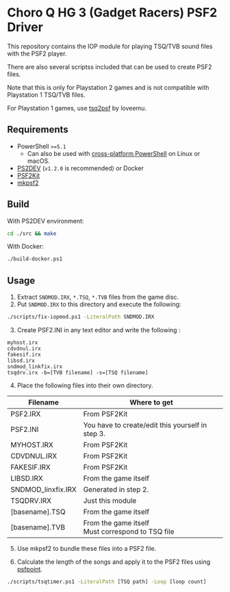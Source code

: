 # Choro Q HG 3 (Gadget Racers) PSF2 Driver

This repository contains the IOP module for playing TSQ/TVB sound files with the PSF2 player.

There are also several scriptss included that can be used to create PSF2 files.

Note that this is only for Playstation 2 games and is not compatible with Playstation 1 TSQ/TVB files.

For Playstation 1 games, use [tsq2psf](https://github.com/loveemu/tsq2psf) by loveemu.


## Requirements

* PowerShell `>=5.1`  
  * Can also be used with [cross-platform PowerShell](https://learn.microsoft.com/ja-jp/powershell/) on Linux or macOS.
* [PS2DEV](https://github.com/ps2dev/ps2dev) (`v1.2.0` is recommended) or Docker
* [PSF2Kit](https://web.archive.org/web/20060420042034/http://www.neillcorlett.com/psf/PSF2Kit.zip)
* [mkpsf2](https://www.zophar.net/utilities/converters/mkpsf2.html)


## Build

With PS2DEV environment:

```sh
cd ./src && make
```

With Docker:

```sh
./build-docker.ps1
```


## Usage

1.  Extract `SNDMOD.IRX`, `*.TSQ`, `*.TVB` files from the game disc.
2.  Put `SNDMOD.IRX` to this directory and execute the following:

```sh
./scripts/fix-iopmod.ps1 -LiteralPath SNDMOD.IRX
```

3. Create PSF2.INI in any text editor and write the following :

```
myhost.irx
cdvdnul.irx
fakesif.irx
libsd.irx
sndmod_linkfix.irx
tsqdrv.irx -b=[TVB filename] -s=[TSQ filename]
```

4. Place the following files into their own directory. 

| Filename            | Where to get                                        |
| ---                 | ---                                                 |
| PSF2.IRX            | From PSF2Kit                                        |
| PSF2.INI            | You have to create/edit this yourself in step 3.    |
| MYHOST.IRX          | From PSF2Kit                                        |
| CDVDNUL.IRX         | From PSF2Kit                                        |
| FAKESIF.IRX         | From PSF2Kit                                        |
| LIBSD.IRX           | From the game itself                                |
| SNDMOD_linxfix.IRX  | Generated in step 2.                                |
| TSQDRV.IRX          | Just this module                                    |
| \[basename\].TSQ    | From the game itself                                |
| \[basename\].TVB    | From the game itself<br>Must correspond to TSQ file |

5. Use mkpsf2 to bundle these files into a PSF2 file.

6. Calculate the length of the songs and apply it to the PSF2 files using [psfpoint](https://github.com/loveemu/psfpoint).

```sh
./scripts/tsqtimer.ps1 -LiteralPath [TSQ path] -Loop [loop count]
```
